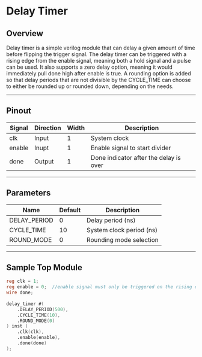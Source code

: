 # Delay Timer

## Overview
Delay timer is a simple verilog module that can delay a given amount of time before flipping the trigger signal. The delay timer can be triggered with a rising edge from the enable signal, meaning both a hold signal and a pulse can be used. It also supports a zero delay option, meaning it would immediately pull done high after enable is true. A rounding option is added so that delay periods that are not divisible by the CYCLE_TIME can choose to either be rounded up or rounded down, depending on the needs.

---

## Pinout

| Signal     | Direction | Width | Description                             |
|------------|-----------|-------|-----------------------------------------|
| clk        | Input     | 1     | System clock                            |
| enable     | Inupt     | 1     | Enable signal to start divider          |
| done       | Output    | 1     | Done indicator after the delay is over  |

---

## Parameters
| Name         | Default | Description              |
|--------------|---------|--------------------------|
| DELAY_PERIOD | 0       | Delay period (ns)        |
| CYCLE_TIME   | 10      | System clock period (ns) |
| ROUND_MODE   | 0       | Rounding mode selection  |

---

## Sample Top Module
```verilog
reg clk = 1;
reg enable = 0;  //enable signal must only be triggered on the rising edge of the clock
wire done;
    
delay_timer #(
    .DELAY_PERIOD(500),
    .CYCLE_TIME(10),
    .ROUND_MODE(0)
) inst (
    .clk(clk),
    .enable(enable),
    .done(done)
);
